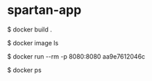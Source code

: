# spartan-app


$ docker build .

$ docker image ls

$ docker run --rm -p 8080:8080 aa9e7612046c

$ docker ps 